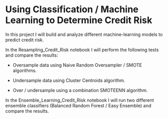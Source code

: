 # Using Classification / Machine Learning to Determine Credit Risk

In this project I will build and analyze different machine-learning models to predict credit risk.


In the Resampling_Credit_Risk notebook I will perform the following tests and compare the results:

- Oversample data using Naive Random Oversampler / SMOTE algorithms.

- Undersample data using Cluster Centroids algorithm.

- Over / undersample using a combination SMOTEENN algorithm.



In the Ensemble_Learning_Credit_Risk notebook I will run two different ensemble classifiers (Balanced Random Forest / Easy Ensemble) and compare the results.
